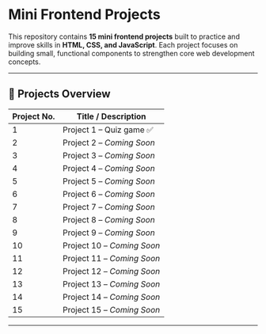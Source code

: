 # Mini Frontend Projects

This repository contains **15 mini frontend projects** built to practice and improve skills in **HTML, CSS, and JavaScript**. Each project focuses on building small, functional components to strengthen core web development concepts.

---

## 🚀 Projects Overview
| Project No. | Title / Description |
|-------------|---------------------|
| 1 | Project 1 – Quiz game ✅ |
| 2 | Project 2 – *Coming Soon* |
| 3 | Project 3 – *Coming Soon* |
| 4 | Project 4 – *Coming Soon* |
| 5 | Project 5 – *Coming Soon* |
| 6 | Project 6 – *Coming Soon* |
| 7 | Project 7 – *Coming Soon* |
| 8 | Project 8 – *Coming Soon* |
| 9 | Project 9 – *Coming Soon* |
| 10 | Project 10 – *Coming Soon* |
| 11 | Project 11 – *Coming Soon* |
| 12 | Project 12 – *Coming Soon* |
| 13 | Project 13 – *Coming Soon* |
| 14 | Project 14 – *Coming Soon* |
| 15 | Project 15 – *Coming Soon* |

---


